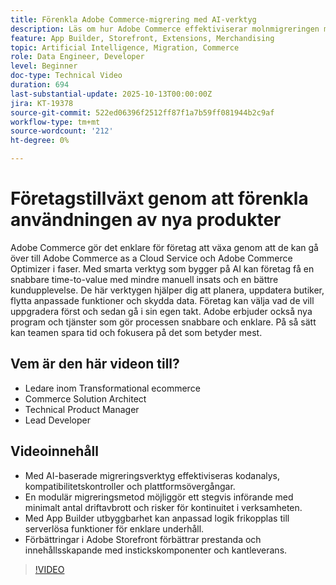 ```yaml
---
title: Förenkla Adobe Commerce-migrering med AI-verktyg
description: Läs om hur Adobe Commerce effektiviserar molnmigreringen med AI-verktyg, modulär användning och snabbare utveckling för skalbar tillväxt.
feature: App Builder, Storefront, Extensions, Merchandising
topic: Artificial Intelligence, Migration, Commerce
role: Data Engineer, Developer
level: Beginner
doc-type: Technical Video
duration: 694
last-substantial-update: 2025-10-13T00:00:00Z
jira: KT-19378
source-git-commit: 522ed06396f2512ff87f1a7b59ff081944b2c9af
workflow-type: tm+mt
source-wordcount: '212'
ht-degree: 0%

---
```



# Företagstillväxt genom att förenkla användningen av nya produkter

Adobe Commerce gör det enklare för företag att växa genom att de kan gå över till Adobe Commerce as a Cloud Service och Adobe Commerce Optimizer i faser. Med smarta verktyg som bygger på AI kan företag få en snabbare time-to-value med mindre manuell insats och en bättre kundupplevelse. De här verktygen hjälper dig att planera, uppdatera butiker, flytta anpassade funktioner och skydda data. Företag kan välja vad de vill uppgradera först och sedan gå i sin egen takt. Adobe erbjuder också nya program och tjänster som gör processen snabbare och enklare. På så sätt kan teamen spara tid och fokusera på det som betyder mest.

## Vem är den här videon till?

* Ledare inom Transformational ecommerce
* Commerce Solution Architect
* Technical Product Manager
* Lead Developer

## Videoinnehåll

* Med AI-baserade migreringsverktyg effektiviseras kodanalys, kompatibilitetskontroller och plattformsövergångar.
* En modulär migreringsmetod möjliggör ett stegvis införande med minimalt antal driftavbrott och risker för kontinuitet i verksamheten.
* Med App Builder utbyggbarhet kan anpassad logik frikopplas till serverlösa funktioner för enklare underhåll.
* Förbättringar i Adobe Storefront förbättrar prestanda och innehållsskapande med instickskomponenter och kantleverans.

>[!VIDEO](https://video.tv.adobe.com/v/3475737/?learn=on&enablevpops)
